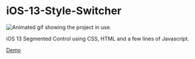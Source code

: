 # iOS-13-Style-Switcher

![Animated gif showing the project in use.](https://eljoseurena.github.io/iOS-13-Style-Switcher/thumbnail.gif)

 iOS 13 Segmented Control using CSS, HTML and a few lines of Javascript.

 [Demo](https://eljoseurena.github.io/iOS-13-Style-Switcher/ "Demo")
